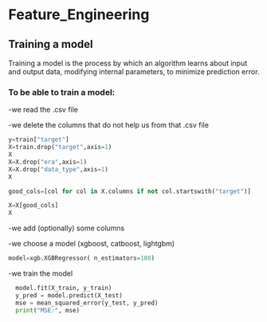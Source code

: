 # Feature_Engineering
## Training a model
Training a model is the process by which an algorithm learns about input and output data, modifying internal parameters, to minimize prediction error.
### To be able to train a model: 
-we read the .csv file

-we delete the columns that do not help us from that .csv file
  ```python
  y=train["target"]
  X=train.drop("target",axis=1)
  X
  X=X.drop("era",axis=1)
  X=X.drop("data_type",axis=1)
  X

  good_cols=[col for col in X.columns if not col.startswith("target")]
 
  X=X[good_cols]
  X
  ```

  -we add (optionally) some columns 

  -we choose a model (xgboost, catboost, lightgbm)
  ```python
  model=xgb.XGBRegressor( n_estimators=100)
  
  ```
 -we train the model
   
  ```python
    model.fit(X_train, y_train)
    y_pred = model.predict(X_test)
    mse = mean_squared_error(y_test, y_pred)
    print("MSE:", mse)
  ```
    




 
